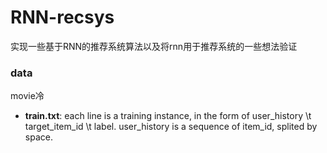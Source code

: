 # RNN-recsys
实现一些基于RNN的推荐系统算法以及将rnn用于推荐系统的一些想法验证


### data
movie冷
* **train.txt**: each line is a training instance, in the form of user_history \t target_item_id \t label. user_history is a sequence of item_id, splited by space.
<!--stackedit_data:
eyJoaXN0b3J5IjpbLTE3NTY1NDE4NzYsLTE2NTQ1MTQ4MDZdfQ
==
-->